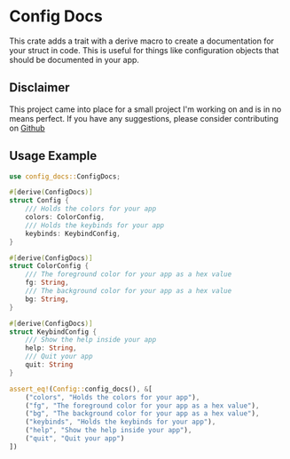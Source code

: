 # Config Docs

This crate adds a trait with a derive macro to create a documentation for your
struct in code. This is useful for things like configuration objects that should
be documented in your app.

## Disclaimer

This project came into place for a small project I'm working on and is in no
means perfect. If you have any suggestions, please consider contributing on
[Github](https://github.com/Ceedrich/config-docs)

## Usage Example

```rust
use config_docs::ConfigDocs;

#[derive(ConfigDocs)]
struct Config {
    /// Holds the colors for your app
    colors: ColorConfig,
    /// Holds the keybinds for your app
    keybinds: KeybindConfig,
}

#[derive(ConfigDocs)]
struct ColorConfig {
    /// The foreground color for your app as a hex value
    fg: String,
    /// The background color for your app as a hex value
    bg: String,
}

#[derive(ConfigDocs)]
struct KeybindConfig {
    /// Show the help inside your app
    help: String,
    /// Quit your app
    quit: String
}

assert_eq!(Config::config_docs(), &[
    ("colors", "Holds the colors for your app"),
    ("fg", "The foreground color for your app as a hex value"),
    ("bg", "The background color for your app as a hex value"),
    ("keybinds", "Holds the keybinds for your app"),
    ("help", "Show the help inside your app"),
    ("quit", "Quit your app")
])
```
